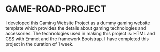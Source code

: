 # GAME-ROAD-PROJECT
I developed this Gaming Website Project as a dummy gaming website template which provides the details about gaming technologies and accessories. The technologies used in making this project is: HTML and CSS with Emmet and the framework Bootstrap. I have completed this project in the duration of 1 week.
